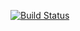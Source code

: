 [![Build Status](https://travis-ci.org/brucekchung/palette-picker.svg?branch=master)](https://travis-ci.org/brucekchung/palette-picker)